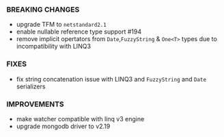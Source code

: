 ### BREAKING CHANGES
- upgrade TFM to `netstandard2.1`
- enable nullable reference type support #194
- remove implicit opertators from `Date`,`FuzzyString` & `One<T>` types due to incompatibility with LINQ3

### FIXES
- fix string concatenation issue with LINQ3 and `FuzzyString` and `Date` serializers

### IMPROVEMENTS
- make watcher compatible with linq v3 engine
- upgrade mongodb driver to v2.19